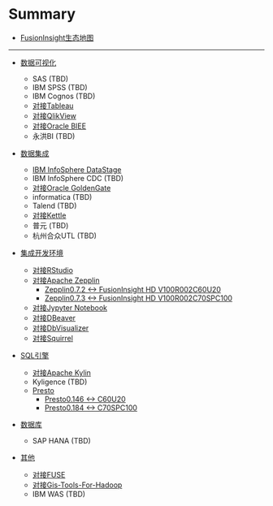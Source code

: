 # Summary

* [FusionInsight生态地图](README.md)

-------------------

* [数据可视化](Business_Intelligence/README.md)
  * SAS (TBD)
  * IBM SPSS (TBD)
  * IBM Cognos (TBD)
  * [对接Tableau](Business_Intelligence/Using_Tableau_with_FusionInsight.md)
  * [对接QlikView](Business_Intelligence/Using_QlikView_with_FusionInsight.md)
  * [对接Oracle BIEE](Business_Intelligence/Using_Oracle_BIEE_with_FusionInsight.md)
  * 永洪BI (TBD)

* [数据集成](Data_Integration/README.md)
  * [IBM InfoSphere DataStage](Data_Integration/Using_IBM_InfoSphere_DataStage_with_FusionInsight.md)
  * IBM InfoSphere CDC (TBD)
  * [对接Oracle GoldenGate](Data_Integration/Using_Oracle_GoldenGate_with_FusionInsight.md)
  * informatica (TBD)
  * Talend (TBD)
  * [对接Kettle](Data_Integration/Using_Kettle_with_FusionInsight.md)
  * 普元 (TBD)
  * 杭州合众UTL (TBD)

* [集成开发环境](Integrated_Development_Environment/README.md)
  * [对接RStudio](Integrated_Development_Environment/Using_RStudio_with_FusionInsight.md)
  * [对接Apache Zepplin](Integrated_Development_Environment/Using_Zeppelin_with_FusionInsight_HD.md)
    * [Zepplin0.7.2 <-> FusionInsight HD V100R002C60U20](Integrated_Development_Environment/Using_Zeppelin_0.7.2_with_FusionInsight_HD_C60U20.md)
    * [Zepplin0.7.3 <-> FusionInsight HD V100R002C70SPC100](Integrated_Development_Environment/Using_Zeppelin_0.7.3_with_FusionInsight_HD_C70SPC100.md)
  * [对接Jypyter Notebook](Integrated_Development_Environment/Using_Jupyter_Notebook_with_FusionInsight.md)
  * [对接DBeaver](Integrated_Development_Environment/Using_DBeaver_with_FusionInsight.md)
  * [对接DbVisualizer](Integrated_Development_Environment/Using_DbVisualizer_with_FusionInsight.md)
  * [对接Squirrel](Integrated_Development_Environment/Using_Squirrel_with_FusionInsight.md)

* [SQL引擎](SQL_Analytics_Engine/README.md)
  * [对接Apache Kylin](SQL_Analytics_Engine/Using_Kylin_with_FusionInsight.md)
  * Kyligence (TBD)
  * [Presto](SQL_Analytics_Engine/Using_Presto_with_FusionInsight.md)
    * [Presto0.146 <-> C60U20](SQL_Analytics_Engine/Using_Presto0.155_with_FusionInsight_HD_C60U20.md)
    * [Presto0.184 <-> C70SPC100](SQL_Analytics_Engine/Using_Presto0.184_with_FusionInsight_HD_C70SPC100.md)

* [数据库](Database/README.md)
  * SAP HANA (TBD)

* [其他](Other/README.md)
  * [对接FUSE](Other/Using_FUSE_with_FusionInsight.md)
  * [对接Gis-Tools-For-Hadoop](Other/Using_GIS_Tools_for_Hadoop_with_FusionInsight.md)
  * IBM WAS (TBD)
